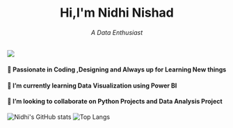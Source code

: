 <h1 align = 'center'>Hi,I'm Nidhi Nishad</h1>
<h6 align = 'center'>A Data Enthusiast</h6>

![](https://komarev.com/ghpvc/?username=nidhi-2619)

 
 
 <h4>👀 Passionate in Coding ,Designing and Always up for Learning New things</h4>
    
 <h4> 🌱 I’m currently learning Data Visualization using Power BI</h4>
    
 <h4>💞️ I’m looking to collaborate on Python Projects and Data Analysis Project</h4>
    
<!---
nidhi-2619/nidhi-2619 is a ✨ special ✨ repository because its `README.md` (this file) appears on your GitHub profile.
You can click the Preview link to take a look at your changes.
--->




![Nidhi's GitHub stats](https://github-readme-stats.vercel.app/api/?username=nidhi-2619&show_icons=true&theme=radical&count_private=true)
![Top Langs](https://github-readme-stats.vercel.app/api/top-langs/?username=nidhi-2619&langs_count=5&theme=radical&hide=html,css)

